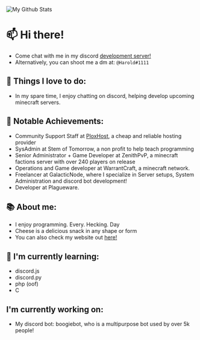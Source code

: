 ![My Github Stats](https://github-readme-stats.vercel.app/api?username=ZECHEESELORD&show_icons=true&theme=dark)
# 📫 Hi there! 

* Come chat with me in my discord [development server!](https://discord.gg/f4FnsDphde)
* Alternatively, you can shoot me a dm at: ```@Harold#1111``` 


## 🌱 Things I love to do:

* In my spare time, I enjoy chatting on discord, helping develop upcoming minecraft servers.

## 🥇 Notable Achievements:

* Community Support Staff at [PloxHost](https://plox.host/), a cheap and reliable hosting provider
* SysAdmin at Stem of Tomorrow, a non profit to help teach programming
* Senior Administrator + Game Developer at ZenithPvP, a minecraft factions server with over 240 players on release
* Operations and Game developer at WarrantCraft, a minecraft network.
* Freelancer at GalacticNode, where I specialize in Server setups, System Administration and discord bot development!
* Developer at Plagueware.

## 📚 About me:
* I enjoy programming. Every. Hecking. Day
* Cheese is a delicious snack in any shape or form
* You can also check my website out [here!](https://zecheeselord.github.io/)

## 🎒 I'm currently learning:
* discord.js
* discord.py
* php (oof)
* C


## I'm currently working on:
* My discord bot: boogiebot, who is a multipurpose bot used by over 5k people!




<!--
**ZECHEESELORD/ZECHEESELORD** is a ✨ _special_ ✨ repository because its `README.md` (this file) appears on your GitHub profile.

Here are some ideas to get you started:

- 🔭 I’m currently working on ...
- 🌱 I’m currently learning ...
- 👯 I’m looking to collaborate on ...
- 🤔 I’m looking for help with ...
- 💬 Ask me about ...
- 📫 How to reach me: ...
- 😄 Pronouns: ...
- ⚡ Fun fact: ...
-->
